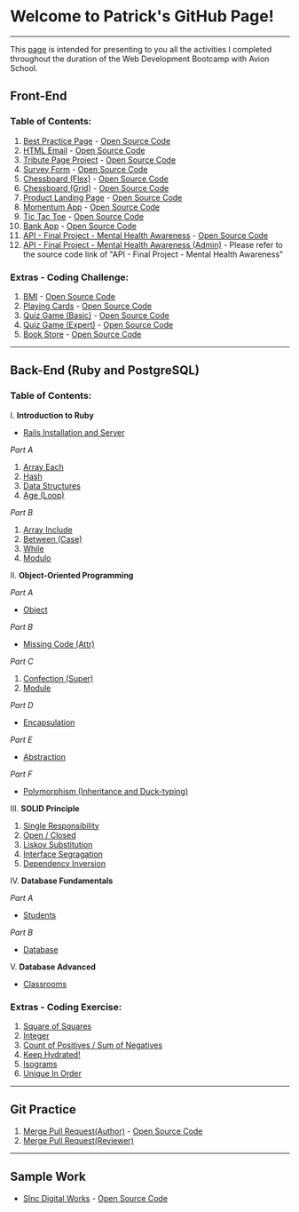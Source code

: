 # Welcome to Patrick's GitHub Page!

---

This [page](https://patricklsamson.github.io/batch8-activities/) is intended for presenting to you all the activities I completed throughout the duration of the Web Development Bootcamp with Avion School.

## Front-End

### Table of Contents:

1. [Best Practice Page](/a1-best-practice-page/index.html) - [Open Source Code](https://github.com/patricklsamson/batch8-activities/tree/main/a1-best-practice-page)
1. [HTML Email](/a2-html-email/index.html) - [Open Source Code](https://github.com/patricklsamson/batch8-activities/tree/main/a1-best-practice-page)
1. [Tribute Page Project](/a3-tribute-page-project/index.html) - [Open Source Code](https://github.com/patricklsamson/batch8-activities/tree/main/a3-tribute-page-project)
1. [Survey Form](/a4-survey-form/index.html) - [Open Source Code](https://github.com/patricklsamson/batch8-activities/tree/main/a4-survey-form)
1. [Chessboard (Flex)](/a5-chessboard-flex/index.html) - [Open Source Code](https://github.com/patricklsamson/batch8-activities/tree/main/a5-chessboard-flex)
1. [Chessboard (Grid)](/a6-chessboard-grid/index.html) - [Open Source Code](https://github.com/patricklsamson/batch8-activities/tree/main/a6-chessboard-grid)
1. [Product Landing Page](/a7-product-landing-page/index.html) - [Open Source Code](https://github.com/patricklsamson/batch8-activities/tree/main/a7-product-landing-page)
1. [Momentum App](/a8-momentum-app/index.html) - [Open Source Code](https://github.com/patricklsamson/batch8-activities/tree/main/a8-momentum-app)
1. [Tic Tac Toe](/a9-tic-tac-toe/index.html) - [Open Source Code](https://github.com/patricklsamson/batch8-activities/tree/main/a9-tic-tac-toe)
1. [Bank App](/a10-bank-app/index.html) - [Open Source Code](https://github.com/patricklsamson/batch8-activities/tree/main/a10-bank-app)
1. [API - Final Project - Mental Health Awareness](/a11-api-final-project/index.html) - [Open Source Code](https://github.com/patricklsamson/batch8-activities/tree/main/a11-api-final-project)
1. [API - Final Project - Mental Health Awareness (Admin)](/a11-api-final-project/admin.html) - Please refer to the source code link of "API - Final Project - Mental Health Awareness"

### Extras - Coding Challenge:

1. [BMI](/coding-challenge/c1-bmi.html) - [Open Source Code](https://github.com/patricklsamson/batch8-activities/blob/main/coding-challenge/c1-bmi.html)
1. [Playing Cards](/coding-challenge/c2-playing-cards.html) - [Open Source Code](https://github.com/patricklsamson/batch8-activities/blob/main/coding-challenge/c2-playing-cards.html)
1. [Quiz Game (Basic)](/coding-challenge/c3-quiz-game-basic.html) - [Open Source Code](https://github.com/patricklsamson/batch8-activities/blob/main/coding-challenge/c3-quiz-game-basic.html)
1. [Quiz Game (Expert)](/coding-challenge/c4-quiz-game-expert.html) - [Open Source Code](https://github.com/patricklsamson/batch8-activities/blob/main/coding-challenge/c4-quiz-game-expert.html)
1. [Book Store](/coding-challenge/c5-book-store.html) - [Open Source Code](https://github.com/patricklsamson/batch8-activities/blob/main/coding-challenge/c5-book-store.html)

---

## Back-End (Ruby and PostgreSQL)

### Table of Contents:

I. **Introduction to Ruby**

- [Rails Installation and Server](https://github.com/patricklsamson/sample)

_Part A_

1. [Array Each](https://github.com/patricklsamson/batch8-activities/blob/main/a1-ruby/a1_array_each.rb)
1. [Hash](https://github.com/patricklsamson/batch8-activities/blob/main/a1-ruby/a2_hash.rb)
1. [Data Structures](https://github.com/patricklsamson/batch8-activities/blob/main/a1-ruby/a3_data_structures.rb)
1. [Age (Loop)](https://github.com/patricklsamson/batch8-activities/blob/main/a1-ruby/age.rb)

_Part B_

1. [Array Include](https://github.com/patricklsamson/batch8-activities/blob/main/a1-ruby/b1_array_include.rb)
1. [Between (Case)](https://github.com/patricklsamson/batch8-activities/blob/main/rubyactivities/between.rb)
1. [While](https://github.com/patricklsamson/batch8-activities/blob/main/a1-ruby/b3_while.rb)
1. [Modulo](https://github.com/patricklsamson/batch8-activities/blob/main/a1-ruby/b4_modulo.rb)

II. **Object-Oriented Programming**

_Part A_

- [Object](https://github.com/patricklsamson/batch8-activities/blob/main/a2-ruby/a1_object.rb)

_Part B_

- [Missing Code (Attr)](https://github.com/patricklsamson/batch8-activities/blob/main/rubyactivities/2.0_1_missing_code.rb)

_Part C_

1. [Confection (Super)](https://github.com/patricklsamson/batch8-activities/blob/main/rubyactivities/confection.rb)
1. [Module](https://github.com/patricklsamson/batch8-activities/blob/main/a2-ruby/c2_module.rb)

_Part D_

- [Encapsulation](https://github.com/patricklsamson/batch8-activities/blob/main/a2-ruby/d1_encapsulation.rb)

_Part E_

- [Abstraction](https://github.com/patricklsamson/batch8-activities/blob/main/a2-ruby/e1_abstraction.rb)

_Part F_

- [Polymorphism (Inheritance and Duck-typing)](https://github.com/patricklsamson/batch8-activities/blob/main/rubyactivities/polymorphism.rb)

III. **SOLID Principle**

1. [Single Responsibility](https://github.com/patricklsamson/batch8-activities/blob/main/a2.1-ruby/a1_single_responsibility.rb)
1. [Open / Closed](https://github.com/patricklsamson/batch8-activities/blob/main/a2.1-ruby/a2_open_closed.rb)
1. [Liskov Substitution](https://github.com/patricklsamson/batch8-activities/blob/main/a2.1-ruby/a3_liskov_substitution.rb)
1. [Interface Segragation](https://github.com/patricklsamson/batch8-activities/blob/main/a2.1-ruby/a4_interface_segregation.rb)
1. [Dependency Inversion](https://github.com/patricklsamson/batch8-activities/blob/main/a2.1-ruby/a5_dependency_inversion.rb)

IV. **Database Fundamentals**

_Part A_

- [Students](https://github.com/patricklsamson/batch8-activities/blob/main/a3-postgresql/a1-students.txt)

_Part B_

- [Database](https://github.com/patricklsamson/batch8-activities/pull/3)

V. **Database Advanced**

- [Classrooms](https://github.com/patricklsamson/batch8-activities/blob/main/a3.1-postgresql/a1-classrooms.txt)

### Extras - Coding Exercise:

1. [Square of Squares](https://github.com/patricklsamson/batch8-activities/blob/main/rubyactivities/square_of_squares.rb)
1. [Integer](https://github.com/patricklsamson/batch8-activities/blob/main/ruby-coding-exercise/c2_integer.rb)
1. [Count of Positives / Sum of Negatives](https://github.com/patricklsamson/batch8-activities/blob/main/rubyactivities/count_positives.rb)
1. [Keep Hydrated!](https://github.com/patricklsamson/batch8-activities/blob/main/ruby-coding-exercise/c4_keep_hydrated.rb)
1. [Isograms](https://github.com/patricklsamson/batch8-activities/blob/main/ruby-coding-exercise/c5_isograms.rb)
1. [Unique In Order](https://github.com/patricklsamson/batch8-activities/pull/5)

---

## Git Practice

1. [Merge Pull Request(Author)](https://github.com/patricklsamson/batch8-activities/pull/1) - [Open Source Code](https://github.com/patricklsamson/batch8-activities/blob/main/git-practice/up_file.rb)
2. [Merge Pull Request(Reviewer)](https://github.com/paopapaopao/batch8-activities/pull/1)

---

## Sample Work

- [Slnc Digital Works](https://slncdworks.github.io/) - [Open Source Code](https://github.com/slncdworks/slncdworks.github.io)
